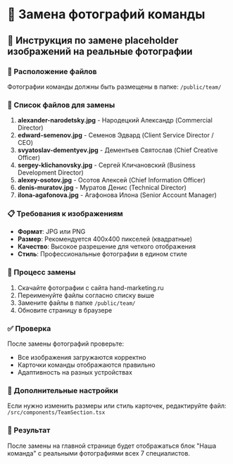 # 📸 Замена фотографий команды

## 🎯 Инструкция по замене placeholder изображений на реальные фотографии

### 📁 Расположение файлов
Фотографии команды должны быть размещены в папке: `/public/team/`

### 👥 Список файлов для замены

1. **alexander-narodetsky.jpg** - Народецкий Александр (Commercial Director)
2. **edward-semenov.jpg** - Семенов Эдвард (Client Service Director / CEO)
3. **svyatoslav-dementyev.jpg** - Дементьев Святослав (Chief Creative Officer)
4. **sergey-klichanovsky.jpg** - Сергей Кличановский (Business Development Director)
5. **alexey-osotov.jpg** - Осотов Алексей (Chief Information Officer)
6. **denis-muratov.jpg** - Муратов Денис (Technical Director)
7. **ilona-agafonova.jpg** - Агафонова Илона (Senior Account Manager)

### 📋 Требования к изображениям

- **Формат**: JPG или PNG
- **Размер**: Рекомендуется 400x400 пикселей (квадратные)
- **Качество**: Высокое разрешение для четкого отображения
- **Стиль**: Профессиональные фотографии в едином стиле

### 🔄 Процесс замены

1. Скачайте фотографии с сайта hand-marketing.ru
2. Переименуйте файлы согласно списку выше
3. Замените файлы в папке `/public/team/`
4. Обновите страницу в браузере

### ✅ Проверка

После замены фотографий проверьте:
- Все изображения загружаются корректно
- Карточки команды отображаются правильно
- Адаптивность на разных устройствах

### 🎨 Дополнительные настройки

Если нужно изменить размеры или стиль карточек, редактируйте файл:
`/src/components/TeamSection.tsx`

### 📱 Результат

После замены на главной странице будет отображаться блок "Наша команда" с реальными фотографиями всех 7 специалистов.
